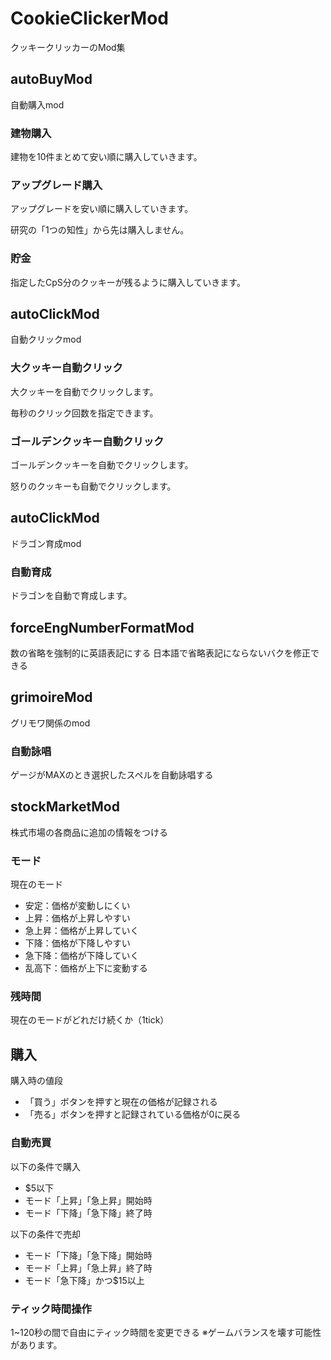 # CookieClickerMod
クッキークリッカーのMod集

## autoBuyMod
自動購入mod

### 建物購入
建物を10件まとめて安い順に購入していきます。

### アップグレード購入
アップグレードを安い順に購入していきます。

研究の「1つの知性」から先は購入しません。

### 貯金
指定したCpS分のクッキーが残るように購入していきます。

## autoClickMod
自動クリックmod

### 大クッキー自動クリック
大クッキーを自動でクリックします。

毎秒のクリック回数を指定できます。

### ゴールデンクッキー自動クリック
ゴールデンクッキーを自動でクリックします。

怒りのクッキーも自動でクリックします。

## autoClickMod
ドラゴン育成mod

### 自動育成
ドラゴンを自動で育成します。

## forceEngNumberFormatMod
数の省略を強制的に英語表記にする
日本語で省略表記にならないバクを修正できる

## grimoireMod
グリモワ関係のmod

### 自動詠唱
ゲージがMAXのとき選択したスペルを自動詠唱する

## stockMarketMod
株式市場の各商品に追加の情報をつける

### モード
現在のモード
- 安定：価格が変動しにくい
- 上昇：価格が上昇しやすい
- 急上昇：価格が上昇していく
- 下降：価格が下降しやすい
- 急下降：価格が下降していく
- 乱高下：価格が上下に変動する

### 残時間
現在のモードがどれだけ続くか（1tick）

## 購入
購入時の値段
- 「買う」ボタンを押すと現在の価格が記録される
- 「売る」ボタンを押すと記録されている価格が0に戻る

### 自動売買
以下の条件で購入
- $5以下
- モード「上昇」「急上昇」開始時
- モード「下降」「急下降」終了時

以下の条件で売却
- モード「下降」「急下降」開始時
- モード「上昇」「急上昇」終了時
- モード「急下降」かつ$15以上

### ティック時間操作
1~120秒の間で自由にティック時間を変更できる
※ゲームバランスを壊す可能性があります。